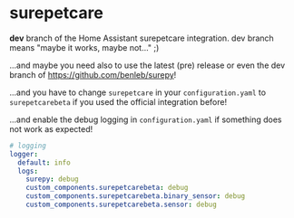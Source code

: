 # surepetcare

**dev** branch of the Home Assistant surepetcare integration. dev branch means "maybe it works, maybe not..." ;)

...and maybe you need also to use the latest (pre) release or even the dev branch of https://github.com/benleb/surepy!

...and you have to change `surepetcare` in your `configuration.yaml` to `surepetcarebeta` if you used the official integration before!

...and enable the debug logging in `configuration.yaml` if something does not work as expected!

```yaml
# logging
logger:
  default: info
  logs:
    surepy: debug
    custom_components.surepetcarebeta: debug
    custom_components.surepetcarebeta.binary_sensor: debug
    custom_components.surepetcarebeta.sensor: debug
```
